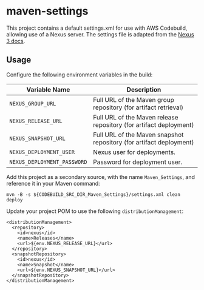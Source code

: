 # maven-settings

This project contains a default settings.xml for use with AWS Codebuild,
allowing use of a Nexus server. The settings file is adapted from the
[Nexus 3 docs](https://help.sonatype.com/repomanager3/formats/maven-repositories#MavenRepositories-ConfiguringApacheMaven).

## Usage

Configure the following environment variables in the build:

Variable Name               | Description
----------------------------|-------------
`NEXUS_GROUP_URL`           | Full URL of the Maven group repository (for artifact retrieval)
`NEXUS_RELEASE_URL`         | Full URL of the Maven release repository (for artifact deployment)
`NEXUS_SNAPSHOT_URL`        | Full URL of the Maven snapshot repository (for artifact deployment)
`NEXUS_DEPLOYMENT_USER`     | Nexus user for deployments.
`NEXUS_DEPLOYMENT_PASSWORD` | Password for deployment user.


Add this project as a secondary source, with the name `Maven_Settings`, and reference it in your Maven command:

```
mvn -B -s ${CODEBUILD_SRC_DIR_Maven_Settings}/settings.xml clean deploy
```


Update your project POM to use the following `distributionManagement`:

```
<distributionManagement>
  <repository>
    <id>nexus</id>
    <name>Releases</name>
    <url>${env.NEXUS_RELEASE_URL}</url>
  </repository>
  <snapshotRepository>
    <id>nexus</id>
    <name>Snapshot</name>
    <url>${env.NEXUS_SNAPSHOT_URL}</url>
  </snapshotRepository>
</distributionManagement>
```

